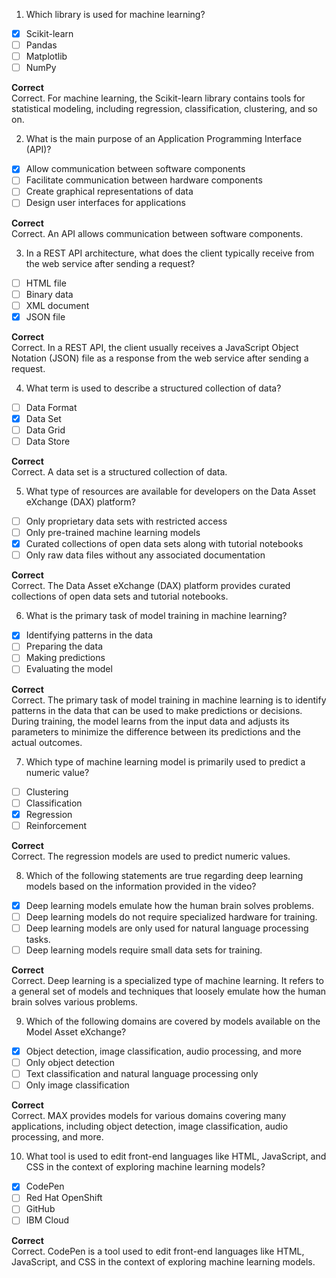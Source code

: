 
1. Which library is used for machine learning? 

- [x] Scikit-learn
- [ ] Pandas
- [ ] Matplotlib
- [ ] NumPy

**Correct**  
Correct. For machine learning, the Scikit-learn library contains tools for statistical modeling, including regression, classification, clustering, and so on.

2. What is the main purpose of an Application Programming Interface (API)?  

- [x] Allow communication between software components
- [ ] Facilitate communication between hardware components
- [ ] Create graphical representations of data
- [ ] Design user interfaces for applications

**Correct**  
Correct. An API allows communication between software components.

3. In a REST API architecture, what does the client typically receive from the web service after sending a request? 

- [ ] HTML file
- [ ] Binary data
- [ ] XML document
- [x] JSON file

**Correct**  
Correct. In a REST API, the client usually receives a JavaScript Object Notation (JSON) file as a response from the web service after sending a request.

4. What term is used to describe a structured collection of data?  

- [ ] Data Format
- [x] Data Set
- [ ] Data Grid
- [ ] Data Store

**Correct**  
Correct. A data set is a structured collection of data. 

5. What type of resources are available for developers on the Data Asset eXchange (DAX) platform?  

- [ ] Only proprietary data sets with restricted access
- [ ] Only pre-trained machine learning models
- [x] Curated collections of open data sets along with tutorial notebooks
- [ ] Only raw data files without any associated documentation

**Correct**  
Correct. The Data Asset eXchange (DAX) platform provides curated collections of open data sets and tutorial notebooks.

6. What is the primary task of model training in machine learning?  

- [x] Identifying patterns in the data
- [ ] Preparing the data
- [ ] Making predictions
- [ ] Evaluating the model

**Correct**  
Correct. The primary task of model training in machine learning is to identify patterns in the data that can be used to make predictions or decisions. During training, the model learns from the input data and adjusts its parameters to minimize the difference between its predictions and the actual outcomes.

7. Which type of machine learning model is primarily used to predict a numeric value?  

- [ ] Clustering
- [ ] Classification
- [x] Regression
- [ ] Reinforcement

**Correct**  
Correct. The regression models are used to predict numeric values.

8. Which of the following statements are true regarding deep learning models based on the information provided in the video? 

- [x] Deep learning models emulate how the human brain solves problems.
- [ ] Deep learning models do not require specialized hardware for training.
- [ ] Deep learning models are only used for natural language processing tasks.
- [ ] Deep learning models require small data sets for training.

**Correct**  
Correct. Deep learning is a specialized type of machine learning. It refers to a general set of models and techniques that loosely emulate how the human brain solves various problems.

9. Which of the following domains are covered by models available on the Model Asset eXchange?  

- [x] Object detection, image classification, audio processing, and more
- [ ] Only object detection
- [ ] Text classification and natural language processing only
- [ ] Only image classification

**Correct**  
Correct. MAX provides models for various domains covering many applications, including object detection, image classification, audio processing, and more.

10.  What tool is used to edit front-end languages like HTML, JavaScript, and CSS in the context of exploring machine learning models?  

- [x] CodePen
- [ ] Red Hat OpenShift
- [ ] GitHub
- [ ] IBM Cloud

**Correct**  
Correct. CodePen is a tool used to edit front-end languages like HTML, JavaScript, and CSS in the context of exploring machine learning models.